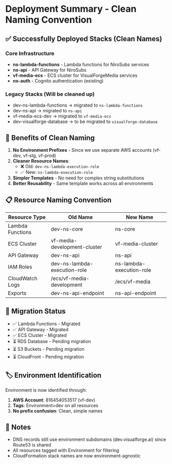 # Deployment Summary - Clean Naming Convention

## ✅ Successfully Deployed Stacks (Clean Names)

### Core Infrastructure
- **ns-lambda-functions** - Lambda functions for NiroSubs services
- **ns-api** - API Gateway for NiroSubs
- **vf-media-ecs** - ECS cluster for VisualForgeMedia services
- **ns-auth** - Cognito authentication (existing)

### Legacy Stacks (Will be cleaned up)
- dev-ns-lambda-functions → migrated to `ns-lambda-functions`
- dev-ns-api → migrated to `ns-api`
- vf-media-ecs-dev → migrated to `vf-media-ecs`
- dev-visualforge-database → to be migrated to `visualforge-database`

## 🎯 Benefits of Clean Naming

1. **No Environment Prefixes** - Since we use separate AWS accounts (vf-dev, vf-stg, vf-prod)
2. **Cleaner Resource Names**:
   - ❌ Old: `dev-ns-lambda-execution-role`
   - ✅ New: `ns-lambda-execution-role`
3. **Simpler Templates** - No need for complex string substitutions
4. **Better Reusability** - Same template works across all environments

## 📋 Resource Naming Convention

| Resource Type | Old Name | New Name |
|--------------|----------|----------|
| Lambda Functions | dev-ns-core | ns-core |
| ECS Cluster | vf-media-development-cluster | vf-media-cluster |
| API Gateway | dev-ns-api | ns-api |
| IAM Roles | dev-ns-lambda-execution-role | ns-lambda-execution-role |
| CloudWatch Logs | /ecs/vf-media-development | /ecs/vf-media |
| Exports | dev-ns-api-endpoint | ns-api-endpoint |

## 🔄 Migration Status

- ✅ Lambda Functions - Migrated
- ✅ API Gateway - Migrated  
- ✅ ECS Cluster - Migrated
- ⏳ RDS Database - Pending migration
- ⏳ S3 Buckets - Pending migration
- ⏳ CloudFront - Pending migration

## 🏷️ Environment Identification

Environment is now identified through:
1. **AWS Account**: 816454053517 (vf-dev)
2. **Tags**: Environment=dev on all resources
3. **No prefix confusion**: Clean, simple names

## 📝 Notes

- DNS records still use environment subdomains (dev.visualforge.ai) since Route53 is shared
- All resources tagged with Environment for filtering
- CloudFormation stack names are now environment-agnostic